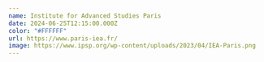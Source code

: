 ```yaml
---
name: Institute for Advanced Studies Paris
date: 2024-06-25T12:15:00.000Z
color: "#FFFFFF"
url: https://www.paris-iea.fr/
image: https://www.ipsp.org/wp-content/uploads/2023/04/IEA-Paris.png
---
```

